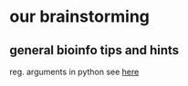 #  our brainstorming 



## general bioinfo tips and hints


reg. arguments in python see [here](https://docs.python.org/dev/library/argparse.html)


